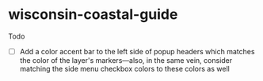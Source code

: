 # wisconsin-coastal-guide

Todo
- [ ] Add a color accent bar to the left side of popup headers which matches the color of the layer's markers—also, in the same vein, consider matching the side menu checkbox colors to these colors as well

